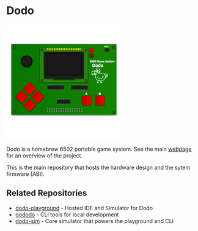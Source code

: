 # Dodo

![Dodo Image](graphics/dodo_draw_medium.png)

Dodo is a homebrew 6502 portable game system. See the main [webpage](http://dodolabs.io) for an overview of the project.

This is the main repository that hosts the hardware design and the sytem firmware (ABI). 

## Related Repositories
- [dodo-playground](https://github.com/peternoyes/dodo-playground) - Hosted IDE and Simulator for Dodo
- [gododo](https://github.com/peternoyes/gododo) - CLI tools for local development
- [dodo-sim](https://github.com/peternoyes/dodo-sim) - Core simulator that powers the playground and CLI

